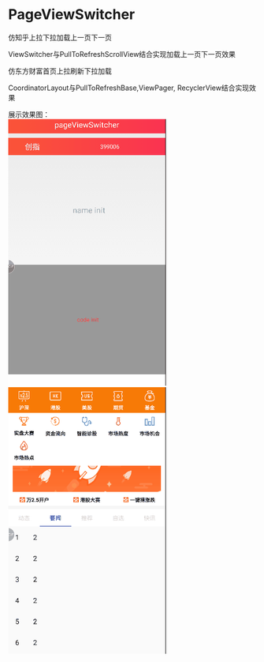 # PageViewSwitcher

仿知乎上拉下拉加载上一页下一页

ViewSwitcher与PullToRefreshScrollView结合实现加载上一页下一页效果

仿东方财富首页上拉刷新下拉加载

CoordinatorLayout与PullToRefreshBase,ViewPager, RecyclerView结合实现效果

展示效果图：<br />
![img](https://github.com/hqianbin/PageViewSwitcher/blob/master/extra/PageSwitcher.gif)
<br />
![img](https://github.com/hqianbin/PageViewSwitcher/blob/master/extra/CoordinatorLayout.gif)